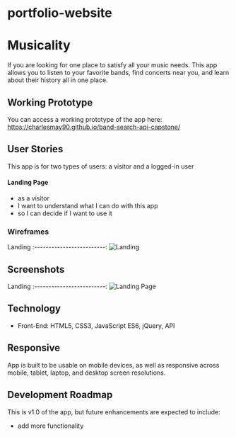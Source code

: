 # portfolio-website
# Musicality
If you are looking for one place to satisfy all your music needs. This app allows you to listen to your favorite bands, find concerts near you, and learn about their history all in one place.

## Working Prototype
You can access a working prototype of the app here: https://charlesmay90.github.io/band-search-api-capstone/

## User Stories
This app is for two types of users: a visitor and a logged-in user

#### Landing Page
* as a visitor
* I want to understand what I can do with this app
* so I can decide if I want to use it

### Wireframes
Landing
:-------------------------:
![Landing](https://gist.github.com/charlesmay90/84f03b4b04a83b429535a5163aa4accf)


## Screenshots
Landing
:-------------------------:
![Landing Page](/github-images/screenshots/login-page-screenshot.png)

## Technology
* Front-End: HTML5, CSS3, JavaScript ES6, jQuery, API

## Responsive
App is built to be usable on mobile devices, as well as responsive across mobile, tablet, laptop, and desktop screen resolutions.

## Development Roadmap
This is v1.0 of the app, but future enhancements are expected to include:
* add more functionality
